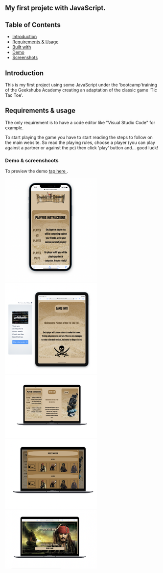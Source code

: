 ## My first projetc with JavaScript.

## Table of Contents

- [Introduction](#introduction)
- [Requirements & Usage](#requirements)
- [Built with](#builtwith)
- [Demo](#builtwith)
- [Screenshots](#screenshots)

## Introduction <a name = "introduction"></a>

This is my first project using some JavaScript under the 'bootcamp'training of the Geekshubs Academy creating an adaptation of the classic game 'Tic Tac Toe'.

## Requirements & usage <a name = "requirements"></a>

The only requirement is to have a code editor like "Visual Studio Code" for example.

To start playing the game you have to start reading the steps to follow on the main website. So read the playing rules, choose a player (you can play against a partner or against the pc) then click 'play' button and... good luck!

### Demo & screenshoots

To preview the demo <a href=" https://leyreromero.github.io/tic-tac-toe/" > tap here </a>.

<img src="./images/capt1.png" alt="preview console" width="300" heigth="500">
<img src="./images/capt2.png"  alt="preview console started" width="300" heigth="500">
<img src="./images/capt3.png"  alt="preview console started" width="300" heigth="500">
<img src="./images/capt4.png"  alt="preview console started" width="300" heigth="500">
<img src="./images/capt5.png"  alt="preview console started" width="300" heigth="500">
